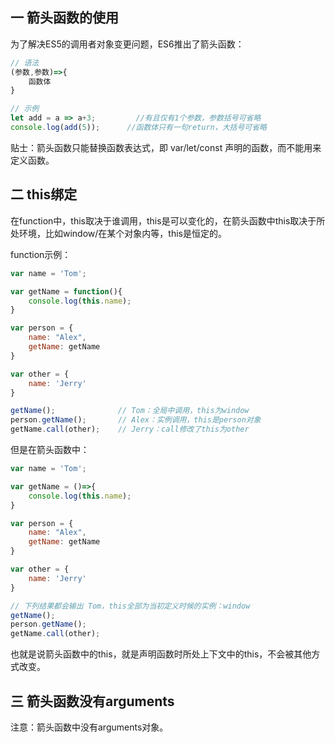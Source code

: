 ## 一 箭头函数的使用

为了解决ES5的调用者对象变更问题，ES6推出了箭头函数：
```js
// 语法
(参数,参数)=>{
    函数体
}

// 示例
let add = a => a+3;      	//有且仅有1个参数，参数括号可省略
console.log(add(5));      //函数体只有一句return，大括号可省略
```

贴士：箭头函数只能替换函数表达式，即 var/let/const 声明的函数，而不能用来定义函数。

## 二 this绑定

在function中，this取决于谁调用，this是可以变化的，在箭头函数中this取决于所处环境，比如window/在某个对象内等，this是恒定的。  

function示例：
```js
var name = 'Tom';

var getName = function(){
    console.log(this.name);
}

var person = {
    name: "Alex",
    getName: getName
}

var other = {
    name: 'Jerry'
}

getName();              // Tom：全局中调用，this为window
person.getName();       // Alex：实例调用，this是person对象
getName.call(other);    // Jerry：call修改了this为other
```

但是在箭头函数中：
```js
var name = 'Tom';

var getName = ()=>{
    console.log(this.name);
}

var person = {
    name: "Alex",
    getName: getName
}

var other = {
    name: 'Jerry'
}

// 下列结果都会输出 Tom，this全部为当初定义时候的实例：window
getName();             
person.getName();       
getName.call(other);    
```

也就是说箭头函数中的this，就是声明函数时所处上下文中的this，不会被其他方式改变。 

## 三 箭头函数没有arguments

注意：箭头函数中没有arguments对象。